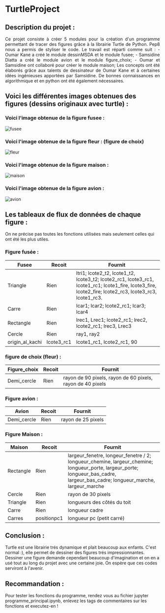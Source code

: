 ﻿# TurtleProject
## Description du projet :
<p align="justify">Ce projet consiste à créer 5 modules pour la création d'un programme permettant de tracer des figures grâce à la librairie Turtle de Python. Pep8 nous a permis de styliser le code. 
Le travail est réparti comme suit : 
- Oumar Kane a créé le module dessinMSDA et le module fusee; 
- Samsidine Diatta a créé le module avion et le module figure_choix;
- Oumar et Samsidine ont collaboré pour créer le module maison;
Les concepts ont été élaborés grâce aux talents de dessinateur de Oumar Kane et à certaines idées ingénieuses apportées par Samsidine. De bonnes connaissances en algorithmique et en python ont été également nécessaires.</p>

## Voici les différentes images obtenues des figures (dessins originaux avec turtle) :
### Voici l’image obtenue de la figure fusee :
![fusee](https://user-images.githubusercontent.com/83582338/122277317-496a6f00-ced5-11eb-835a-082b90f0f2bd.png)
### Voici l'image obtenue de la figure fleur : (figure de choix)
![fleur](https://user-images.githubusercontent.com/83582338/122446496-42556680-cf92-11eb-80b5-fd6828f5150e.png)
### Voici l'image obtenue de la figure maison : 
![maison](https://user-images.githubusercontent.com/83582338/122623052-39e05700-d08a-11eb-9800-0df4ffe25792.png)
### Voici l'image obtenue de la figure avion :
![avion](https://user-images.githubusercontent.com/83582338/122657727-c277f980-d155-11eb-9bab-539683022dc3.png)


## Les tableaux de flux de données de chaque figure : 
On ne précise pas toutes les fonctions utilisées mais seulement celles qui ont été les plus utiles.

### Figure fusée :
|Fusee           |Recoit                 |Fournit                                             |
|----------------|-----------------------|------------------------------------------------------|
|Triangle        |Rien                   |ltri1; lcote2_t2, lcote1_t2, lcote3_t2; lcote2_rc1, lcote3_rc1, lcote1_rc1; lcote1_fire, lcote3_fire, lcote2_fire; lcote2_rc3, lcote3_rc3, lcote1_rc3.|
|Carre           |Rien                   |lcar1; lcar2; lcote2_rc1; lcar3; lcar4                |
|Rectangle       |Rien                   |lrec1, Lrec1; lcote2_rc1; lrec2, lcote2_rc1; lrec3, Lrec3| 
|Cercle          |Rien                   |ray1, ray2                                            |
|origin_al_kachi |lcote3_rc1             |lcote1_rc1, lcote2_rc1, 90                            |

### figure de choix (fleur) :
|Figure_choix    |Recoit                 |Fournit                                             |
|----------------|-----------------------|-----------------------------------------------------|
|Demi_cercle     |Rien                   |rayon de 90 pixels, rayon de 60 pixels, rayon de 40 pixels|


### Figure avion :
|Avion           |Recoit                 |Fournit                                            |
|----------------|-----------------------|-----------------------------------------------------|
|Demi_cercle     |Rien                   |rayon de 25 pixels                                   |

### Figure Maison :
|Maison          |Recoit                 |Fournit                                             |
|----------------|-----------------------|-----------------------------------------------------|
|Rectangle       |Rien                   |largeur_fenetre, longeur_fenetre / 2; longueur_chemine, largeur_chemine; longueur_porte, largeur_porte; longueur_bas_cadre, largeur_bas_cadre; longueur_marche, largeur_marche|
|Cercle          |Rien                   |rayon de 30 pixels                |
|Triangle        |Rien                   |longueurs des côtés du toit       |
|Carre           |Rien                   |longueur cadre                    |
|Carres          |positionpc1            |longueur pc (petit carré)         |


## Conclusion :
Turtle est une librairie trés dynamique et plait beaucoup aux enfants. C'est normal :), elle permet de dessiner des figures trés impressionnantes. Dessiner une figure demande cependant beaucoup d'imagination et on en a usé tout au long du projet avec une certaine joie. On espère que ces codes serviront à l'avenir.

## Recommandation :
Pour tester les fonctions du programme, rendez vous au fichier jupyter programme_principal.ipynb, enlevez les tags de commentaires sur les fonctions et executez-en !


